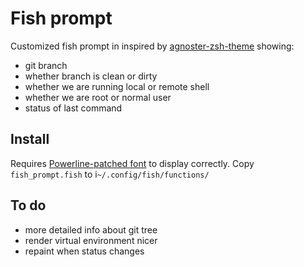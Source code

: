 # Fish prompt

Customized fish prompt in inspired by [agnoster-zsh-theme](https://github.com/agnoster/agnoster-zsh-theme) showing:
* git branch
* whether branch is clean or dirty
* whether we are running local or remote shell
* whether we are root or normal user
* status of last command

## Install

Requires [Powerline-patched font](https://github.com/Lokaltog/powerline-fonts) to display correctly.
Copy `fish_prompt.fish` to i`~/.config/fish/functions/`

## To do
* more detailed info about git tree
* render virtual environment nicer
* repaint when status changes
